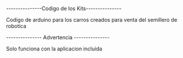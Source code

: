 ---------------Codigo de los Kits---------------

Codigo de arduino para los carros creados para venta del semillero de robotica

--------------- Advertencia ---------------

Solo funciona con la aplicacion incluida

